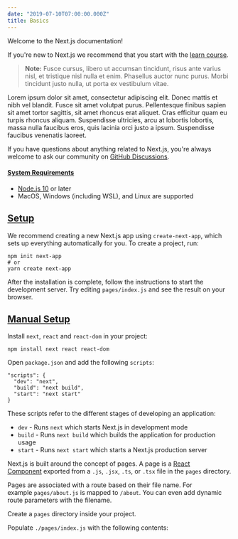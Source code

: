 ```yaml
---
date: "2019-07-10T07:00:00.000Z"
title: Basics
---
```


Welcome to the Next.js documentation!

If you're new to Next.js we recommend that you start with the [learn course](https://nextjs.org/learn/basics/getting-started).

> **Note:** Fusce cursus, libero ut accumsan tincidunt, risus ante varius nisl, et tristique nisl nulla et enim. Phasellus auctor nunc purus. Morbi tincidunt justo nulla, ut porta ex vestibulum vitae.

Lorem ipsum dolor sit amet, consectetur adipiscing elit. Donec mattis et nibh vel blandit. Fusce sit amet volutpat purus. Pellentesque finibus sapien sit amet tortor sagittis, sit amet rhoncus erat aliquet. Cras efficitur quam eu turpis rhoncus aliquam. Suspendisse ultricies, arcu at lobortis lobortis, massa nulla faucibus eros, quis lacinia orci justo a ipsum. Suspendisse faucibus venenatis laoreet.

If you have questions about anything related to Next.js, you're always welcome to ask our community on [GitHub Discussions](https://github.com/zeit/next.js/discussions).

#### [**System Requirements**](https://nextjs.org/docs/getting-started#system-requirements)

- [Node.js 10](https://nodejs.org/) or later
- MacOS, Windows (including WSL), and Linux are supported

## [**Setup**](https://nextjs.org/docs/getting-started#setup)

We recommend creating a new Next.js app using `create-next-app`, which sets up everything automatically for you. To create a project, run:

    npm init next-app
    # or
    yarn create next-app

After the installation is complete, follow the instructions to start the development server. Try editing `pages/index.js` and see the result on your browser.

## [**Manual Setup**](https://nextjs.org/docs/getting-started#manual-setup)

Install `next`, `react` and `react-dom` in your project:

    npm install next react react-dom

Open `package.json` and add the following `scripts`:

    "scripts": {
      "dev": "next",
      "build": "next build",
      "start": "next start"
    }

These scripts refer to the different stages of developing an application:

- `dev` - Runs `next` which starts Next.js in development mode
- `build` - Runs `next build` which builds the application for production usage
- `start` - Runs `next start` which starts a Next.js production server

Next.js is built around the concept of pages. A page is a [React Component](https://reactjs.org/docs/components-and-props.html) exported from a `.js`, `.jsx`, `.ts`, or `.tsx` file in the `pages` directory.

Pages are associated with a route based on their file name. For example `pages/about.js` is mapped to `/about`. You can even add dynamic route parameters with the filename.

Create a `pages` directory inside your project.

Populate `./pages/index.js` with the following contents:
